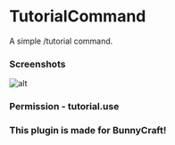 # TutorialCommand
A simple /tutorial command.

### Screenshots
![alt](https://cdn.discordapp.com/attachments/496237265245437982/922430696541286430/unknown.png)

### Permission - tutorial.use

### This plugin is made for BunnyCraft!
